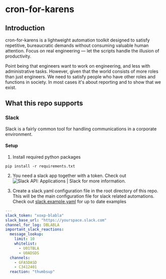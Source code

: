 # cron-for-karens

## Introduction

cron-for-karens is a lightweight automation toolkit designed to satisfy repetitive, bureaucratic demands without consuming valuable human attention. Focus on real engineering — let the scripts handle the illusion of productivity.

Point being that engineers want to work on engineering, and less with administrative tasks. However, given that the world consists of more roles than just engineers. We need to satisfy people who have other roles and functions in society. In most cases it's about reporting and to show that we exist.

## What this repo supports

### Slack

Slack is a fairly common tool for handling communications in a corporate environment.

#### Setup

1. Install required python packages

``` shell
pip install -r requirements.txt
```

2. You need a slack app together with a token. Check out ![Slack API: Applications | Slack](https://api.slack.com/apps) for more information.

3. Create a slack.yaml configuration file in the root directory of this repo. This will be the main configuration file for slack related automations. Check out [slack.example.yaml](slack.example.yaml) for up to date examples

``` yaml
---
slack_token: "xoxp-blabla"
slack_base_url: "https://yourspace.slack.com"
channel_for_log: DBLABLA
important_slack_reactions:
  message_lookup:
    limit: 10
    whitelist:
      - U01TBLA
      - U0ADSDS
  channels:
    - GFASDASD
    - C3412401
  reaction: "thumbsup"
```


